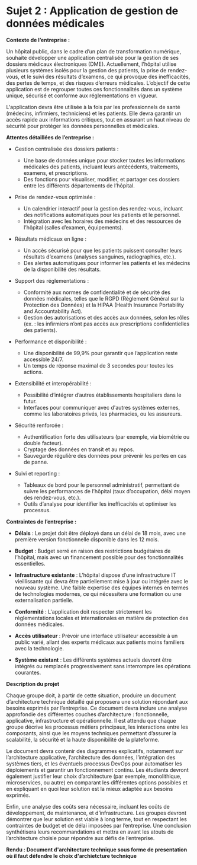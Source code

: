# Sujet 2 : Application de gestion de données médicales

**Contexte de l’entreprise :**

Un hôpital public, dans le cadre d’un plan de transformation numérique, souhaite développer une application centralisée pour la gestion de ses dossiers médicaux électroniques (DME). Actuellement, l’hôpital utilise plusieurs systèmes isolés pour la gestion des patients, la prise de rendez-vous, et le suivi des résultats d’examens, ce qui provoque des inefficacités, des pertes de temps, et des risques d’erreurs médicales. L’objectif de cette application est de regrouper toutes ces fonctionnalités dans un système unique, sécurisé et conforme aux réglementations en vigueur.

L'application devra être utilisée à la fois par les professionnels de santé (médecins, infirmiers, techniciens) et les patients. Elle devra garantir un accès rapide aux informations critiques, tout en assurant un haut niveau de sécurité pour protéger les données personnelles et médicales.

**Attentes détaillées de l’entreprise :**

- Gestion centralisée des dossiers patients :
    - Une base de données unique pour stocker toutes les informations médicales des patients, incluant leurs antécédents, traitements, examens, et prescriptions.
    - Des fonctions pour visualiser, modifier, et partager ces dossiers entre les différents départements de l’hôpital.

- Prise de rendez-vous optimisée :
    - Un calendrier interactif pour la gestion des rendez-vous, incluant des notifications automatiques pour les patients et le personnel.
    - Intégration avec les horaires des médecins et des ressources de l’hôpital (salles d’examen, équipements).

- Résultats médicaux en ligne :
    - Un accès sécurisé pour que les patients puissent consulter leurs résultats d’examens (analyses sanguines, radiographies, etc.).
    - Des alertes automatiques pour informer les patients et les médecins de la disponibilité des résultats.

- Support des réglementations :
    - Conformité aux normes de confidentialité et de sécurité des données médicales, telles que le RGPD (Règlement Général sur la Protection des Données) et la HIPAA (Health Insurance Portability and Accountability Act).
    - Gestion des autorisations et des accès aux données, selon les rôles (ex. : les infirmiers n’ont pas accès aux prescriptions confidentielles des patients).

- Performance et disponibilité :
    - Une disponibilité de 99,9% pour garantir que l’application reste accessible 24/7.
    - Un temps de réponse maximal de 3 secondes pour toutes les actions.

- Extensibilité et interopérabilité :
    - Possibilité d’intégrer d’autres établissements hospitaliers dans le futur.
    - Interfaces pour communiquer avec d'autres systèmes externes, comme les laboratoires privés, les pharmacies, ou les assureurs.

- Sécurité renforcée :
    - Authentification forte des utilisateurs (par exemple, via biométrie ou double facteur).
    - Cryptage des données en transit et au repos.
    - Sauvegarde régulière des données pour prévenir les pertes en cas de panne.

- Suivi et reporting :
    - Tableaux de bord pour le personnel administratif, permettant de suivre les performances de l’hôpital (taux d’occupation, délai moyen des rendez-vous, etc.).
    - Outils d’analyse pour identifier les inefficacités et optimiser les processus.


**Contraintes de l’entreprise :**

- **Délais** : Le projet doit être déployé dans un délai de 18 mois, avec une première version fonctionnelle disponible dans les 12 mois.

- **Budget** : Budget serré en raison des restrictions budgétaires de l’hôpital, mais avec un financement possible pour des fonctionnalités essentielles.

- **Infrastructure existante** : L’hôpital dispose d’une infrastructure IT vieillissante qui devra être partiellement mise à jour ou intégrée avec le nouveau système. Une faible expertise des équipes internes en termes de technologies modernes, ce qui nécessitera une formation ou une externalisation partielle.

- **Conformité** : L'application doit respecter strictement les réglementations locales et internationales en matière de protection des données médicales.

- **Accès utilisateur** : Prévoir une interface utilisateur accessible à un public varié, allant des experts médicaux aux patients moins familiers avec la technologie.

- **Système existant** : Les différents systèmes actuels devront être intégrés ou remplacés progressivement sans interrompre les opérations courantes.

**Description du projet**

Chaque groupe doit, à partir de cette situation, produire un document d’architecture technique détaillé qui proposera une solution répondant aux besoins exprimés par l’entreprise. Ce document devra inclure une analyse approfondie des différentes couches d’architecture : fonctionnelle, applicative, infrastructure et opérationnelle. Il est attendu que chaque groupe décrive les processus métiers principaux, les interactions entre les composants, ainsi que les moyens techniques permettant d’assurer la scalabilité, la sécurité et la haute disponibilité de la plateforme.

Le document devra contenir des diagrammes explicatifs, notamment sur l’architecture applicative, l’architecture des données, l’intégration des systèmes tiers, et les éventuels processus DevOps pour automatiser les déploiements et garantir un fonctionnement continu. Les étudiants devront également justifier leur choix d’architecture (par exemple, monolithique, microservices, ou autre) en comparant les différentes options possibles et en expliquant en quoi leur solution est la mieux adaptée aux besoins exprimés.

Enfin, une analyse des coûts sera nécessaire, incluant les coûts de développement, de maintenance, et d’infrastructure. Les groupes devront démontrer que leur solution est viable à long terme, tout en respectant les contraintes de budget et de délai imposées par l’entreprise. Une conclusion synthétisera leurs recommandations et mettra en avant les atouts de l’architecture choisie pour répondre aux défis de l’entreprise.

**Rendu : Document d'architecture technique sous forme de presentation où il faut défendre le choix d'archietcture technique**
